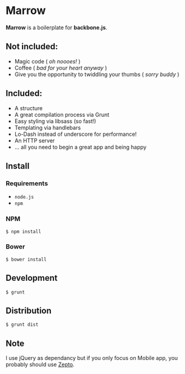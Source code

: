 # Marrow

**Marrow** is a boilerplate for **backbone.js**.

## Not included:

- Magic code ( *oh noooes!* )
- Coffee ( *bad for your heart anyway* )
- Give you the opportunity to twiddling your thumbs ( *sorry buddy* )

## Included:

- A structure
- A great compilation process via Grunt
- Easy styling via libsass (so fast!)
- Templating via handlebars
- Lo-Dash instead of underscore for performance!
- An HTTP server
- ... all you need to begin a great app and being happy

## Install

### Requirements

- ```node.js```
- ```npm```

### NPM

``` $ npm install ```

### Bower

``` $ bower install ```

## Development

```
$ grunt
```

## Distribution

```
$ grunt dist
```

## Note

I use jQuery as dependancy but if you only focus on Mobile app, you probably should use [Zepto](http://zeptojs.com/).
